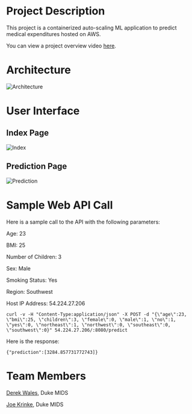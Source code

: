 # Project Description
This project is a containerized auto-scaling ML application to predict medical expenditures hosted on AWS. 

You can view a project overview video [here](https://www.loom.com/share/42666a4787a140ab8680d42d2931d8b3).

# Architecture
![Architecture](https://raw.githubusercontent.com/joekrinke15/MLModelDeployment/master/MLFinalProject.png)
# User Interface 
## Index Page

![Index](https://raw.githubusercontent.com/joekrinke15/MLModelDeployment/master/UI.PNG)

## Prediction Page
![Prediction](https://raw.githubusercontent.com/joekrinke15/MLModelDeployment/master/SampleOutput.PNG)
# Sample Web API Call

Here is a sample call to the API with the following parameters:

Age: 23

BMI: 25

Number of Children: 3

Sex: Male

Smoking Status: Yes

Region: Southwest

Host IP Address: 54.224.27.206

```
curl -v -H "Content-Type:application/json" -X POST -d "{\"age\":23, \"bmi\":25, \"children\":3, \"female\":0, \"male\":1, \"no\":1, \"yes\":0, \"northeast\":1, \"northwest\":0, \"southeast\":0, \"southwest\":0}" 54.224.27.206/:8080/predict
```

Here is the response:
```
{"prediction":[3284.857731772743]}
```

# Team Members
[Derek Wales](https://www.linkedin.com/in/derek-wales/), Duke MIDS 

[Joe Krinke](https://www.linkedin.com/in/joe-krinke/), Duke MIDS
